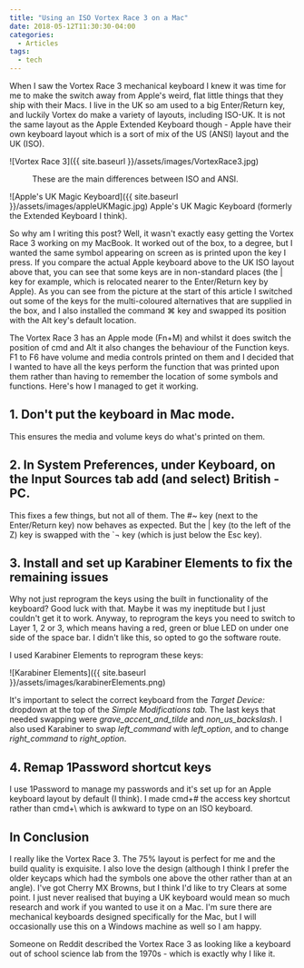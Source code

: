 ```yaml
---
title: "Using an ISO Vortex Race 3 on a Mac"
date: 2018-05-12T11:30:30-04:00
categories:
  - Articles
tags:
  - tech
---
```


When I saw the Vortex Race 3 mechanical keyboard I knew it was time for me to make the switch away from Apple's weird, flat little things that they ship with their Macs. I live in the UK so am used to a big Enter/Return key, and luckily Vortex do make a variety of layouts, including ISO-UK. It is not the same layout as the Apple Extended Keyboard though - Apple have their own keyboard layout which is a sort of mix of the US (ANSI) layout and the UK (ISO).

![Vortex Race 3]({{ site.baseurl }}/assets/images/VortexRace3.jpg)

<figure>
  <img src="{{ site.baseurl }}/assets/images/UKvsUSKeyboard.png" alt="">
  <figcaption>These are the main differences between ISO and ANSI.</figcaption>
</figure>

![Apple's UK Magic Keyboard]({{ site.baseurl }}/assets/images/appleUKMagic.jpg)
Apple's UK Magic Keyboard (formerly the Extended Keyboard I think).

So why am I writing this post? Well, it wasn't exactly easy getting the Vortex Race 3 working on my MacBook. It worked out of the box, to a degree, but I wanted the same symbol appearing on screen as is printed upon the key I press. If you compare the actual Apple keyboard above to the UK ISO layout above that, you can see that some keys are in non-standard places (the \| key for example, which is relocated nearer to the Enter/Return key by Apple). As you can see from the picture at the start of this article I switched out some of the keys for the multi-coloured alternatives that are supplied in the box, and I also installed the command ⌘ key and swapped its position with the Alt key's default location.

The Vortex Race 3 has an Apple mode (Fn+M) and whilst it does switch the position of cmd and Alt it also changes the behaviour of the Function keys. F1 to F6 have volume and media controls printed on them and I decided that I wanted to have all the keys perform the function that was printed upon them rather than having to remember the location of some symbols and functions. Here's how I managed to get it working.

## 1. Don't put the keyboard in Mac mode.

This ensures the media and volume keys do what's printed on them.

## 2. In System Preferences, under Keyboard, on the Input Sources tab add (and select) British - PC.

This fixes a few things, but not all of them. The #~ key (next to the Enter/Return key) now behaves as expected. But the \| key (to the left of the Z) key is swapped with the `¬ key (which is just below the Esc key).

## 3. Install and set up Karabiner Elements to fix the remaining issues

Why not just reprogram the keys using the built in functionality of the keyboard? Good luck with that. Maybe it was my ineptitude but I just couldn't get it to work. Anyway, to reprogram the keys you need to switch to Layer 1, 2 or 3, which means having a red, green or blue LED on under one side of the space bar. I didn't like this, so opted to go the software route.

I used Karabiner Elements to reprogram these keys:

![Karabiner Elements]({{ site.baseurl }}/assets/images/karabinerElements.png)

It's important to select the correct keyboard from the _Target Device:_ dropdown at the top of the _Simple Modifications tab._ The last keys that needed swapping were _grave_accent_and_tilde_ and _non_us_backslash_. I also used Karabiner to swap _left_command_ with _left_option_, and to change _right_command_ to _right_option_.

## 4. Remap 1Password shortcut keys

I use 1Password to manage my passwords and it's set up for an Apple keyboard layout by default (I think). I made cmd+# the access key shortcut rather than cmd+\ which is awkward to type on an ISO keyboard.

## In Conclusion

I really like the Vortex Race 3. The 75% layout is perfect for me and the build quality is exquisite. I also love the design (although I think I prefer the older keycaps which had the symbols one above the other rather than at an angle). I've got Cherry MX Browns, but I think I'd like to try Clears at some point. I just never realised that buying a UK keyboard would mean so much research and work if you wanted to use it on a Mac. I'm sure there are mechanical keyboards designed specifically for the Mac, but I will occasionally use this on a Windows machine as well so I am happy.

Someone on Reddit described the Vortex Race 3 as looking like a keyboard out of school science lab from the 1970s - which is exactly why I like it.

